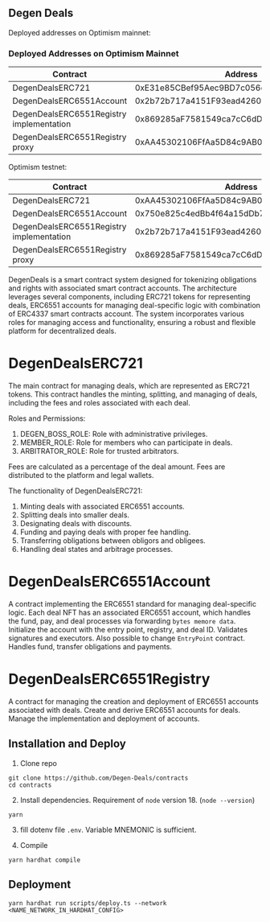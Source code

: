 ## Degen Deals

Deployed addresses on Optimism mainnet: 

### Deployed Addresses on Optimism Mainnet

| Contract                            | Address                                    |
|-------------------------------------|--------------------------------------------|
| DegenDealsERC721                    | 0xE31e85CBef95Aec9BD7c056ec52Da7a437b9D6fa |
| DegenDealsERC6551Account            | 0x2b72b717a4151F93ead42606EB053407ff860009 |
| DegenDealsERC6551Registry implementation | 0x869285aF7581549ca7cC6dDeAfaBa99b966494fa |
| DegenDealsERC6551Registry proxy     | 0xAA45302106FfAa5D84c9AB05db688F877659fb1B |

Optimism testnet:

| Contract                            | Address                                    |
|-------------------------------------|--------------------------------------------|
| DegenDealsERC721                    | 0xAA45302106FfAa5D84c9AB05db688F877659fb1B |
| DegenDealsERC6551Account            | 0x750e825c4edBb4f64a15dDb78CaE1aecEE70F6ad |
| DegenDealsERC6551Registry implementation | 0x2b72b717a4151F93ead42606EB053407ff860009 |
| DegenDealsERC6551Registry proxy     | 0x869285aF7581549ca7cC6dDeAfaBa99b966494fa |

DegenDeals is a smart contract system designed for tokenizing obligations and rights with associated smart contract accounts. The architecture leverages several components, including ERC721 tokens for representing deals, ERC6551 accounts for managing deal-specific logic with combination of ERC4337 smart contracts account. The system incorporates various roles for managing access and functionality, ensuring a robust and flexible platform for decentralized deals.

# DegenDealsERC721
The main contract for managing deals, which are represented as ERC721 tokens. This contract handles the minting, splitting, and managing of deals, including the fees and roles associated with each deal.

Roles and Permissions:
1) DEGEN_BOSS_ROLE: Role with administrative privileges.
2) MEMBER_ROLE: Role for members who can participate in deals.
3) ARBITRATOR_ROLE: Role for trusted arbitrators.

Fees are calculated as a percentage of the deal amount. Fees are distributed to the platform and legal wallets.

The functionality of DegenDealsERC721:
1. Minting deals with associated ERC6551 accounts.
2. Splitting deals into smaller deals.
3. Designating deals with discounts.
4. Funding and paying deals with proper fee handling.
5. Transferring obligations between obligors and obligees.
6. Handling deal states and arbitrage processes.


# DegenDealsERC6551Account
A contract implementing the ERC6551 standard for managing deal-specific logic. Each deal NFT has an associated ERC6551 account, which handles the fund, pay, and deal processes via forwarding `bytes memore data`.
Initialize the account with the entry point, registry, and deal ID. Validates signatures and executors. Also possible to change `EntryPoint` contract. Handles fund, transfer obligations and payments.

# DegenDealsERC6551Registry
A contract for managing the creation and deployment of ERC6551 accounts associated with deals. Create and derive ERC6551 accounts for deals. Manage the implementation and deployment of accounts.

## Installation and Deploy

1. Clone repo
```
git clone https://github.com/Degen-Deals/contracts
cd contracts
```

2. Install dependencies. Requirement of `node` version 18. (`node --version`) 
```
yarn
```

3. fill dotenv file `.env`. Variable MNEMONIC is sufficient.

4. Compile
```
yarn hardhat compile
```

## Deployment

```
yarn hardhat run scripts/deploy.ts --network <NAME_NETWORK_IN_HARDHAT_CONFIG>
```
